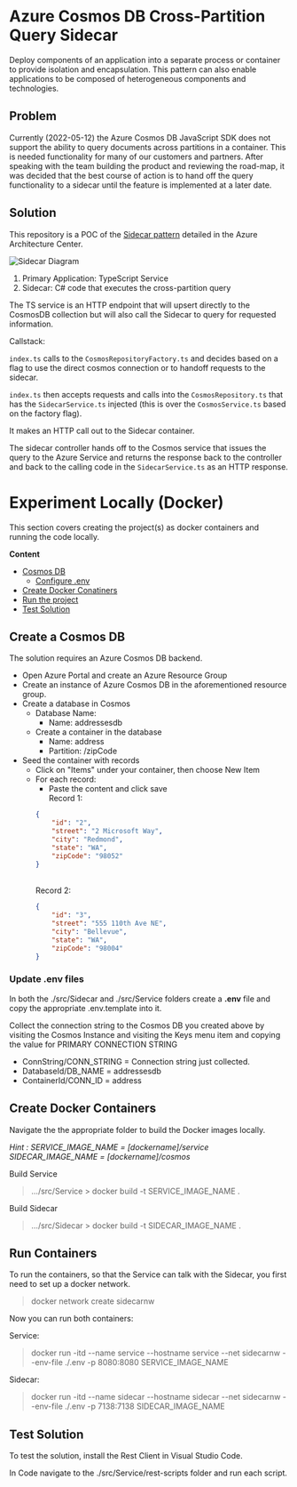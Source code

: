 # Azure Cosmos DB Cross-Partition Query Sidecar
Deploy components of an application into a separate process or container to provide isolation and encapsulation. This pattern can also enable applications to be composed of heterogeneous components and technologies.

## Problem
Currently (2022-05-12) the Azure Cosmos DB JavaScript SDK does not support the ability to query documents across partitions in a container. This is needed functionality for many of our customers and partners. After speaking with the team building the product and reviewing the road-map, it was decided that the best course of action is to hand off the query functionality to a sidecar until the feature is implemented at a later date. 

## Solution
This repository is a POC of the [Sidecar pattern](https://docs.microsoft.com/en-us/azure/architecture/patterns/sidecar) detailed in the Azure Architecture Center. 

![Sidecar Diagram](https://docs.microsoft.com/en-us/azure/architecture/patterns/_images/sidecar.png)

 1. Primary Application: TypeScript Service
 2. Sidecar: C# code that executes the cross-partition query

 The TS service is an HTTP endpoint that will upsert directly to the CosmosDB collection but will also call the Sidecar to query for requested information.
 
 Callstack:
 
 `index.ts` calls to the `CosmosRepositoryFactory.ts` and decides based on a flag to use the direct cosmos connection or to handoff requests to the sidecar.
 
 `index.ts` then accepts requests and calls into the `CosmosRepository.ts` that has the `SidecarService.ts` injected (this is over the `CosmosService.ts` based on the factory flag).
 
 It makes an HTTP call out to the Sidecar container.
 
 The sidecar controller hands off to the Cosmos service that issues the query to the Azure Service and returns the response back to the controller and back to the calling code in the `SidecarService.ts` as an HTTP response.

# Experiment Locally (Docker)

This section covers creating the project(s) as docker containers and running the code locally. 

<b>Content</b>
- [Cosmos DB](#create-a-cosmos-db)
    - [Configure .env](#update-env-files)
- [Create Docker Conatiners](#create-docker-containers)
- [Run the project](#run-containers)
- [Test Solution](#test-solution)

## Create a Cosmos DB
The solution requires an Azure Cosmos DB backend. 

- Open Azure Portal and create an Azure Resource Group
- Create an instance of Azure Cosmos DB in the aforementioned resource group. 
- Create a database in Cosmos
    - Database Name: 
        - Name: addressesdb
    - Create a container in the database
        - Name: address
        - Partition: /zipCode
- Seed the container with records
    - Click on "Items" under your container, then choose New Item
    - For each record:
        - Paste the content and click save <br>Record 1:
        ```json
        {
            "id": "2",
            "street": "2 Microsoft Way",
            "city": "Redmond",
            "state": "WA",
            "zipCode": "98052"
        }
        ``` 
        <br>Record 2:
        ```json
        {
            "id": "3",
            "street": "555 110th Ave NE",
            "city": "Bellevue",
            "state": "WA",
            "zipCode": "98004"
        }
        ```

### Update .env files
In both the ./src/Sidecar and ./src/Service folders create a <b>.env</b> file and copy the appropriate .env.template into it. 

Collect the connection string to the Cosmos DB you created above by visiting the Cosmos Instance and visiting the Keys menu item and copying the value for PRIMARY CONNECTION STRING

- ConnString/CONN_STRING = Connection string just collected.
- DatabaseId/DB_NAME = addressesdb
- ContainerId/CONN_ID = address

## Create Docker Containers
Navigate the the appropriate folder to build the Docker images locally. 

<i>
Hint : 
    SERVICE_IMAGE_NAME = [dockername]/service
    SIDECAR_IMAGE_NAME = [dockername]/cosmos
</i>

Build Service
> .../src/Service > docker build -t SERVICE_IMAGE_NAME .

Build Sidecar

> .../src/Sidecar > docker build -t SIDECAR_IMAGE_NAME .

## Run Containers
To run the containers, so that the Service can talk with the Sidecar, you first need to set up a docker network.

> docker network create sidecarnw

Now you can run both containers:

Service:
> docker run -itd --name service --hostname service --net sidecarnw --env-file ./.env -p 8080:8080 SERVICE_IMAGE_NAME

Sidecar:
> docker run -itd --name sidecar --hostname sidecar --net sidecarnw --env-file ./.env -p 7138:7138 SIDECAR_IMAGE_NAME

## Test Solution
To test the solution, install the Rest Client in Visual Studio Code. 

In Code navigate to the ./src/Service/rest-scripts folder and run each script. 